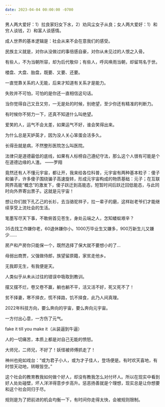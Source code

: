 ```yaml
---
date: 2023-04-04 00:00:00 -0700
---
```


男人两大爱好：1）拉良家妇女下水，2）劝风尘女子从良；女人两大爱好：1）和穷人谈钱，2）和富人谈感情。

成人世界的基本逻辑是：社会从来不会在意我们的感受。

民族主义就是，对你从没做过的事倍感自豪，对你从未见过的人恨之入骨。

有些人，不为当朝所容，却为后代敬仰；有些人，呼风唤雨当朝，却留骂名于世。

楼盘、大盘、胎盘，既要、又要、还要。

一直觉靠关系的人无能，后来才知道有关系才是能力。

失败并不可怕，可怕的是你还一直相信这句话。

当你觉得自己又丑又穷，一无是处的时候，别绝望，至少你还有精准的判断力。

有时候你不努力一下，还真不知道什么叫绝望。

爱笑的人，运气不会太差，如果运气不好，谁会笑得出来。

为什么总是天妒英才，因为没人关心笨蛋会活多久。

长得丑就是病，不然整形医院怎么叫医院。

法律只是道德最低的底线，如果有人标榜自己遵纪守法，那么这个人很有可能是个在道德边缘的人渣。 ——罗翔

竟然还有人不懂元宇宙，都让开，我来给各位科普，元宇宙有两种基本粒子：傻子和骗子，许多傻子围绕骗子高速旋转，形成元宇宙构成的物质基础：元子；在互联网界高能“概念”的激发下，傻子跃迁到高能态，短暂时间后跃迁回低能态，与此同时向外界寄出票子。这就是元宇宙！

想让你们脱下孔乙己的长衫，去当骆驼祥子，拉一辈子的磨，这样赵老爷们才能继续享受上流社会的生活。

笔墨写尽天下事，不敢俯首见苍生，身处云端之人，怎知蝼蚁艰辛？

35去找工作嫌你老，60退休嫌你小。1000万毕业生又嫌多，900万新生儿又嫌少……

房产和产房你只能保一个，既然选择了保大就不要想小的了...

母弱出商贾，父强做侍郎，族望留原籍，家贫走他乡。

无我即无生，有我便是天。

人类似乎从未从过往的错误中吸取到教训。

摆又摆不烂，卷又卷不赢，躺也躺不平，活又活不好，死又死不了！

贫不择妻，寒不择衣，慌不择路，饥不择食，此乃人间真理。

2022年科技方向，要么奔向的宇宙，要么奔向元宇宙。

一方付出心意，一方伤了元气。

fake it till you make it（从装逼到牛逼）

人的一切痛苦，本质上都是对自己无能的愤怒。

大师兄，二师兄，不好了！妖怪被师傅抓走了！

神州也宛如戏台：“或为君子小人，或为才子佳人，登场便是。有时欢天喜地，有时惊天动地，转眼皆空。”

这个社会的教育教我如何做个好人，却没有教我怎么对付坏人。所以在现实中看到好人处处碰壁，坏人洋洋得意步步高升。惩恶扬善就是个理想，现实总是让你想要和这个社会同归于尽。

规则是为了把前进的机会均衡一下，有时间你走得太快，会被规则限制。

